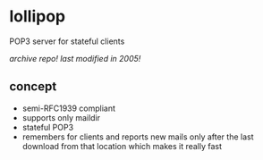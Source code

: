 # lollipop
POP3 server for stateful clients

_archive repo! last modified in 2005!_
## concept
- semi-RFC1939 compliant
- supports only maildir
- stateful POP3
- remembers for clients and reports new mails only after the last download from that location which makes it really fast
